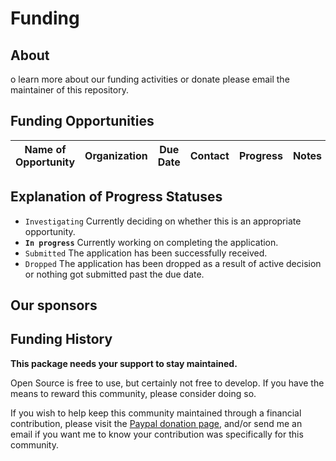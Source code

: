 # Funding  

## About

o learn more about our funding activities or donate please email the maintainer of this repository.

## Funding Opportunities

| Name of Opportunity | Organization | Due Date | Contact | Progress | Notes |
|---------------------|--------------|----------|---------|----------|-------|

## Explanation of Progress Statuses

- `Investigating` Currently deciding on whether this is an appropriate opportunity.
- **`In progress`** Currently working on completing the application.
- `Submitted` The application has been successfully received.
- `Dropped` The application has been dropped as a result of active decision or nothing got submitted past the due date.

## Our sponsors

## Funding History

**This package needs your support to stay maintained.** 

Open Source is free to use, but certainly not free to develop. If you have the
means to reward this community, please consider doing so.

If you wish to help keep this community maintained through a financial contribution,
please visit the [Paypal donation page](https://www.paypal.com/donate/),
and/or send me an email if you want me to know your contribution was specifically
for this community.
